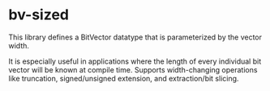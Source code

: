 # bv-sized

This library defines a BitVector datatype that is parameterized by the vector
width.

It is especially useful in applications where the length of every individual bit
vector will be known at compile time. Supports width-changing operations like
truncation, signed/unsigned extension, and extraction/bit slicing.
